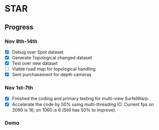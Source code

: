 # STAR

## Progress

### Nov 8th-14th

- [x] Debug over Spot dataset
- [x] Generate Topological changed dataset
- [x] Test over new dataset
- [ ] Viable road map for topological handling
- [x] Sent purchasement for depth cameras

### Nov 1st-7th

- [x] Finished the coding and primary testing for multi-view SurfelWarp.
- [x] Accelerate the code by 50% using multi-threading IO. Current fps on 3090 is 16; on 1060 is 6 (Still has 50% to improve).

### Demo